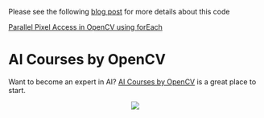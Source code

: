 Please see the following
[blog post](https://www.learnopencv.com/parallel-pixel-access-in-opencv-using-foreach/)
for more details about this code

[Parallel Pixel Access in OpenCV using forEach](https://www.learnopencv.com/parallel-pixel-access-in-opencv-using-foreach/)

# AI Courses by OpenCV

Want to become an expert in AI?
[AI Courses by OpenCV](https://opencv.org/courses/) is a great place to start.

<a href="https://opencv.org/courses/">
<p align="center">
<img src="https://www.learnopencv.com/wp-content/uploads/2020/04/AI-Courses-By-OpenCV-Github.png">
</p>
</a>

